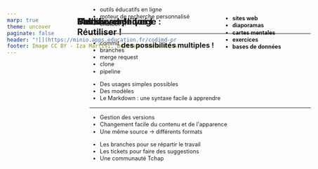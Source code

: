 ```yaml
---
marp: true
theme: uncover
paginate: false
header: "![](https://minio.apps.education.fr/codimd-prod/uploads/upload_2605e960a11e80bfff813ebf6db8910a.png)"
footer: Image CC BY - Iza Marfisi, Bertrand Marne et Alexandra Freitas-Alves
---
```


<style scoped>
h2 {position:absolute; top:60px; left:200px; width:100%; text-align:left;}
h3 {position:absolute; top:120px; left:300px; width:100%; text-align:left;}
p {top:36%; left:32%}
div:nth-of-type(1){position:absolute; left:45px; top:250px; width:365px}
ul li {margin-bottom:0.1em}
div:nth-of-type(2) {position:absolute; right:50px; top:260px; width:350px}
</style>

## Publier sur la forge :
### des possibilités multiples !

<div>

- sites web
- diaporamas
- cartes mentales
- exercices
- bases de données

</div>

![komit potterie](https://forge.aeif.fr/lium/masquotte-castor-forge/-/raw/main/potterie_komit.svg)

<div>

- outils éducatifs en ligne
- moteur de recherche personnalisé
- chatbot …


</div>

---
<style scoped>
section {background-image: linear-gradient(to right, #000, #fff)}
div:nth-of-type(1){position:absolute; color:#EEE; left:60px}
ul li {margin-bottom:0.1em}
div:nth-of-type(2) {position:absolute; color:#EEE; right:30px; color:black; top:30px; font-weight:600!important; width:426px}
h2 {width:410px; text-align:left}
header img {padding:0px 5px; background:white; margin-left:-5px}
header img {opacity:0.4}
</style>

<div>

## Un nouvel univers

- commit
- branches
- merge request
- clone
- pipeline

</div>

![komit de base](https://forge.aeif.fr/lium/masquotte-castor-forge/-/raw/main/komit_de_base.svg)

<div>

## Pas si compliqué !

- Des usages simples possibles
- Des modèles
- Le Markdown : une syntaxe facile à apprendre

</div>

---
<style scoped>
div:nth-of-type(1){position:absolute; left:40px; top:60px; width:386px}
ul li {margin-bottom:0.1em; font-size:0.9em}
div:nth-of-type(2) {position:absolute; right:30px; top:70px; width:400px}
h2 {width:400px; text-align:left; font-size:1.4em}
p {top:27%; left:31.5%}
img[alt*="komit"] {height:300px; position:absolute;}
img[alt*="komit"]:nth-of-type(1) {margin-left:-70px}
img[alt*="komit"]:nth-of-type(2) {margin-left:50px!important}
</style>

<div>

## Modifier<br>Réutiliser !

- Gestion des versions
- Changement facile du contenu et de l'apparence
- Une même source &rarr; différents formats

</div>

![komit fête](https://forge.aeif.fr/lium/masquotte-castor-forge/-/raw/main/komit_fete.svg)
![komit fête](https://forge.aeif.fr/lium/masquotte-castor-forge/-/raw/main/komit_fete.svg)
![komit fête](https://forge.aeif.fr/lium/masquotte-castor-forge/-/raw/main/komit_fete.svg)

<div>

## Collaborer !

- Les branches pour se répartir le travail
- Les tickets pour faire des suggestions
- Une communauté Tchap

</div>

<style>
p {position:absolute; top:25%; left:29.5%;}
img {width:450px}
header{margin:auto; top:0; left:0; background-color:transparent; width:100%; text-align:left; padding-left:20px}
header img {width:300px;}
footer {text-shadow:none}
</style>